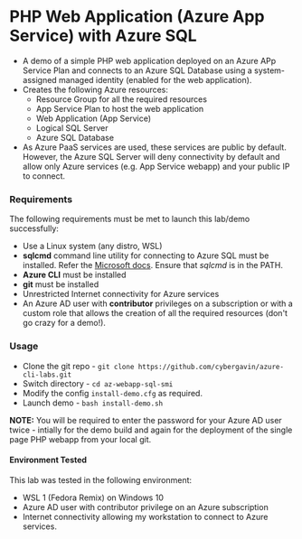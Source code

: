 # PHP Web Application (Azure App Service) with Azure SQL

- A demo of a simple PHP web application deployed on an Azure APp Service Plan and connects to an Azure SQL Database using a system-assigned managed identity (enabled for the web application).
- Creates the following Azure resources:
    - Resource Group for all the required resources
    - App Service Plan to host the web application
    - Web Application (App Service)
    - Logical SQL Server
    - Azure SQL Database
- As Azure PaaS services are used, these services are public by default. However, the Azure SQL Server will deny connectivity by default and allow only Azure services (e.g. App Service webapp) and your public IP to connect.


### Requirements

The following requirements must be met to launch this lab/demo successfully:
- Use a Linux system (any distro, WSL)
- **sqlcmd** command line utility for connecting to Azure SQL must be installed.  Refer the [Microsoft docs](https://docs.microsoft.com/en-us/sql/linux/sql-server-linux-setup-tools?view=sql-server-ver15). Ensure that *sqlcmd* is in the PATH.
- **Azure CLI** must be installed
- **git** must be installed
- Unrestricted Internet connectivity for Azure services
- An Azure AD user with **contributor** privileges on a subscription or with a custom role that allows the creation of all the required resources (don't go crazy for a demo!).

### Usage
- Clone the git repo - `git clone https://github.com/cybergavin/azure-cli-labs.git`
- Switch directory - `cd az-webapp-sql-smi`
- Modify the config `install-demo.cfg` as required. 
- Launch demo - `bash install-demo.sh`

**NOTE:** You will be required to enter the password for your Azure AD user twice - intially for the demo build and again for the deployment of the single page PHP webapp from your local git.


#### Environment Tested
This lab was tested in the following environment:
- WSL 1 (Fedora Remix) on Windows 10
- Azure AD user with contributor privilege on an Azure subscription
- Internet connectivity allowing my workstation to connect to Azure services.